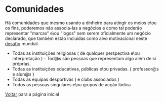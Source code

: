 # Comunidades

Há comunidades que mesmo usando a dinheiro para atingir os meios e\ou os fins, poderemos não associa-las a negócios e como tal poderão representar "marcas" e\ou "logos" sem serem oficialmente um negócio declarado, que também estão incluídas como alvo motivacional neste [desafio](./DESAFIO.md) mundial.

- Todas as instituições religiosas ( de qualquer perspectiva e\ou interpretação ) - Tod@s são pessoas que representam algo além de si próprias. 
- Todas as instituições educativas, públicas e\ou privadas. ( professor@s e alun@s ) 
- Todas as equipas desportivas ( e clubs associados )
- Todos as pessoas singulares e\ou grupos de acção lúdica

[Voltar](./README.md) para a página inicial
